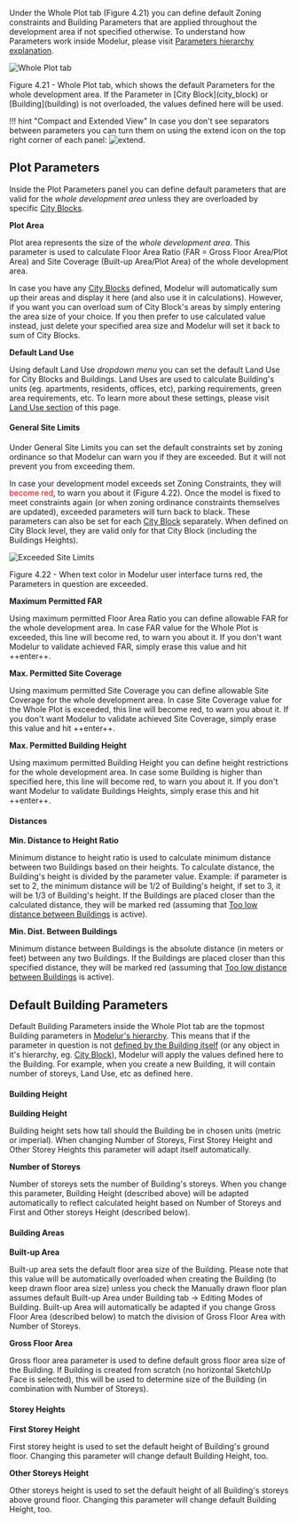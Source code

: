 Under the Whole Plot tab (Figure 4.21) you can define default Zoning constraints and Building Parameters that are applied throughout the development area if not specified otherwise. To understand how Parameters work inside Modelur, please visit [Parameters hierarchy explanation](/quickstart/#step-3-changing-the-parameters).

![Whole Plot tab](../img/modelur_whole_plot_tab.png)
<figcaption>Figure 4.21 - Whole Plot tab, which shows the default Parameters for the whole development area. If the Parameter in [City Block](city_block) or [Building](building) is not overloaded, the values defined here will be used.</figcaption>

!!! hint "Compact and Extended View"
    In case you don't see separators between parameters you can turn them on using the extend icon on the top right corner of each panel: <img src="../../img/modelur_more_ui_icon.png" alt="extend" class="inline">.

Plot Parameters
---------------
Inside the Plot Parameters panel you can define default parameters that are valid for the _whole development area_ unless they are overloaded by specific [City Blocks](city_block).

**Plot Area**

Plot area represents the size of the _whole development area_. This parameter is used to calculate Floor Area Ratio (FAR = Gross Floor Area/Plot Area) and Site Coverage (Built-up Area/Plot Area) of the whole development area.

In case you have any [City Blocks](city_block) defined, Modelur will automatically sum up their areas and display it here (and also use it in calculations). However, if you want you can overload sum of City Block's areas by simply entering the area size of your choice. If you then prefer to use calculated value instead, just delete your specified area size and Modelur will set it back to sum of City Blocks.   

**Default Land Use**

Using default Land Use _dropdown menu_ you can set the default Land Use for City Blocks and Buildings. Land Uses are used to calculate Building's units (eg. apartments, residents, offices, etc), parking requirements, green area requirements, etc. To learn more about these settings, please visit [Land Use section](land_use) of this page.

#### General Site Limits ####

Under General Site Limits you can set the default constraints set by zoning ordinance so that Modelur can warn you if they are exceeded. But it will not prevent you from exceeding them.

In case your development model exceeds set Zoning Constraints, they will <span style="color:red">become red</span>, to warn you about it (Figure 4.22). Once the model is fixed to meet constraints again (or when zoning ordinance constraints themselves are updated), exceeded parameters will turn back to black. These parameters can also be set for each [City Block](city_block/#selected-city-block-parameters) separately. When defined on City Block level, they are valid only for that City Block (including the Buildings Heights).

![Exceeded Site Limits](../img/modelur_exceeded_site_limits.png)
<figcaption>Figure 4.22 - When text color in Modelur user interface turns red, the Parameters in question are exceeded.</figcaption>

**Maximum Permitted FAR**

Using maximum permitted Floor Area Ratio you can define allowable FAR for the whole development area. In case FAR value for the Whole Plot is exceeded, this line will become red, to warn you about it. If you don't want Modelur to validate achieved FAR, simply erase this value and hit ++enter++.

**Max. Permitted Site Coverage**

Using maximum permitted Site Coverage you can define allowable Site Coverage for the whole development area. In case Site Coverage value for the Whole Plot is exceeded, this line will become red, to warn you about it. If you don't want Modelur to validate achieved Site Coverage, simply erase this value and hit ++enter++.

**Max. Permitted Building Height**

Using maximum permitted Building Height you can define height restrictions for the whole development area. In case some Building is higher than specified here, this line will become red, to warn you about it. If you don't want Modelur to validate Buildings Heights, simply erase this and hit ++enter++.

#### Distances ####

**Min. Distance to Height Ratio**

Minimum distance to height ratio is used to calculate minimum distance between two Buildings based on their heights. To calculate distance, the Building's height is divided by the parameter value. Example: if parameter is set to 2, the minimum distance will be 1/2 of Building's height, if set to 3, it will be 1/3 of Building's height. If the Buildings are placed closer than the calculated distance, they will be marked red (assuming that [Too low distance between Buildings](survey/#warnings) is active).

**Min. Dist. Between Buildings**

Minimum distance between Buildings is the absolute distance (in meters or feet) between any two Buildings. If the Buildings are placed closer than this specified distance, they will be marked red (assuming that [Too low distance between Buildings](survey/#warnings) is active).

Default Building Parameters
---------------------------
Default Building Parameters inside the Whole Plot tab are the topmost Building parameters in [Modelur's hierarchy](/quickstart/#step-3-changing-the-parameters). This means that if the parameter in question is not [defined by the Building itself](building/#selected-building-parameters) (or any object in it's hierarchy, eg. [City Block](city_block)), Modelur will apply the values defined here to the Building. For example, when you create a new Building, it will contain number of storeys, Land Use, etc as defined here.

#### Building Height ####

**Building Height**

Building height sets how tall should the Building be in chosen units (metric or imperial). When changing Number of Storeys, First Storey Height and Other Storey Heights this parameter will adapt itself automatically.

**Number of Storeys**

Number of storeys sets the number of Building's storeys. When you change this parameter, Building Height (described above) will be adapted automatically to reflect calculated height based on Number of Storeys and First and Other storeys Height (described below).

#### Building Areas ####

**Built-up Area**

Built-up area sets the default floor area size of the Building. Please note that this value will be automatically overloaded when creating the Building (to keep drawn floor area size) unless you check the Manually drawn floor plan assumes default Built-up Area under Building tab → Editing Modes of Building. Built-up Area will automatically be adapted if you change Gross Floor Area (described below) to match the division of Gross Floor Area with Number of Storeys.

**Gross Floor Area**

Gross floor area parameter is used to define default gross floor area size of the Building. If Building is created from scratch (no horizontal SketchUp Face is selected), this will be used to determine size of the Building (in combination with Number of Storeys).

#### Storey Heights ####

**First Storey Height**

First storey height is used to set the default height of Building's ground floor. Changing this parameter will change default Building Height, too.

**Other Storeys Height**

Other storeys height is used to set the default height of all Building's storeys above ground floor. Changing this parameter will change default Building Height, too.
